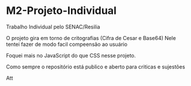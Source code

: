 # M2-Projeto-Individual
Trabalho Individual pelo SENAC/Resilia

O projeto gira em torno de critografias (Cifra de Cesar e Base64)
Nele tentei fazer de modo facil compeensão ao usuário

Foquei mais no JavaScript do que CSS nesse projeto.

Como sempre o repositório está publico e aberto para criticas e sujestões

Att
